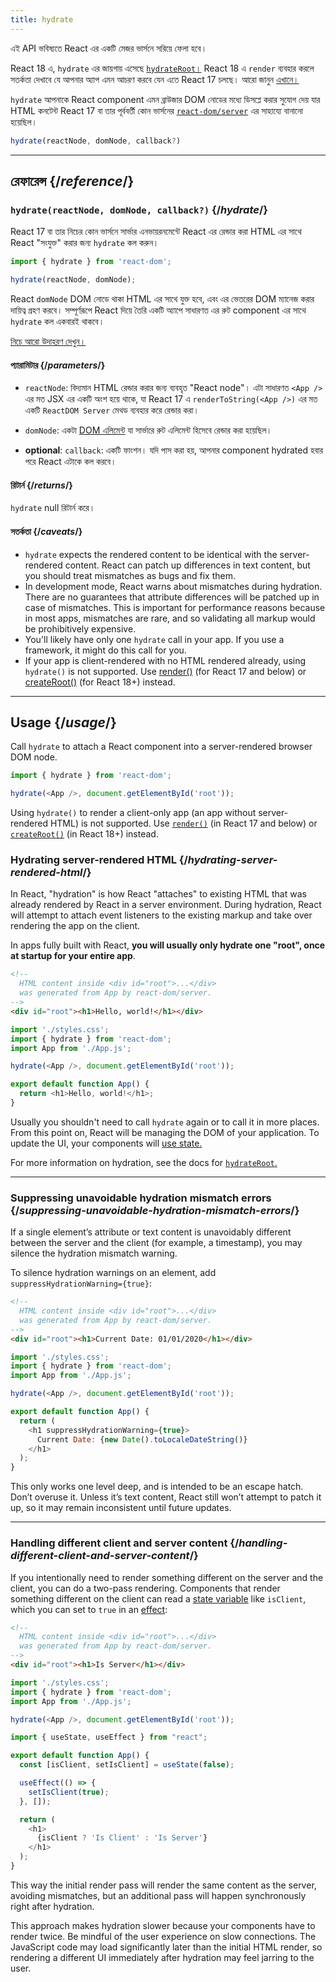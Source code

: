 ```yaml
---
title: hydrate
---
```


<Deprecated>

এই API ভবিষ্যতে React এর একটি মেজর ভার্সনে সরিয়ে ফেলা হবে।

React 18 এ, `hydrate` এর জায়গায় এসেছে [`hydrateRoot`।](/reference/react-dom/client/createRoot) React 18 এ `render` ব্যবহার করলে সতর্কতা দেখাবে যে আপনার অ্যাপ এমন আচরণ করবে যেন এতে React 17 চলছে। আরো জানুন [এখানে।](/blog/2022/03/08/react-18-upgrade-guide#updates-to-client-rendering-apis)

</Deprecated>

<Intro>

`hydrate` আপনাকে React component এমন ব্রাউজার DOM নোডের মধ্যে ডিসপ্লে করার সুযোগ দেয় যার HTML কনটেন্ট React 17 বা তার পূর্ববর্তী কোন ভার্সনের [`react-dom/server`](/reference/react-dom/server) এর সাহায্যে বানানো হয়েছিল।

```js
hydrate(reactNode, domNode, callback?)
```

</Intro>

<InlineToc />

---

## রেফারেন্স {/*reference*/}

### `hydrate(reactNode, domNode, callback?)` {/*hydrate*/}

React 17 বা তার নিচের কোন ভার্সনে সার্ভার এনভায়রনমেন্টে React এর রেন্ডার করা HTML এর সাথে React "সংযুক্ত" করার জন্য `hydrate` কল করুন।

```js
import { hydrate } from 'react-dom';

hydrate(reactNode, domNode);
```

React `domNode` DOM নোডে থাকা HTML এর সাথে যুক্ত হবে, এবং এর ভেতরের DOM ম্যানেজ করার দায়িত্ব গ্রহণ করবে। সম্পূর্ণরূপে React দিয়ে তৈরি একটি অ্যাপে সাধারণত এর রুট component এর সাথে `hydrate` কল একবারই থাকবে। 

[নিচে আরো উদাহরণ দেখুন।](#usage)

#### প্যারামিটার {/*parameters*/}

* `reactNode`: বিদ্যমান HTML রেন্ডার করার জন্য ব্যবহৃত "React node"। এটা সাধারণত `<App />` এর মত JSX এর একটি অংশ হয়ে থাকে, যা React 17 এ `renderToString(<App />)` এর মত একটি `ReactDOM Server` মেথড ব্যবহার করে রেন্ডার করা।

* `domNode`: একটা [DOM এলিমেন্ট](https://developer.mozilla.org/en-US/docs/Web/API/Element) যা সার্ভারে রুট এলিমেন্ট হিসেবে রেন্ডার করা হয়েছিল।

* **optional**: `callback`: একটি ফাংশন। যদি পাস করা হয়, আপনার component hydrated হবার পরে React এটাকে কল করবে।

#### রিটার্ন {/*returns*/}

`hydrate` null রিটার্ন করে।

#### সতর্কতা {/*caveats*/}
* `hydrate` expects the rendered content to be identical with the server-rendered content. React can patch up differences in text content, but you should treat mismatches as bugs and fix them.
* In development mode, React warns about mismatches during hydration. There are no guarantees that attribute differences will be patched up in case of mismatches. This is important for performance reasons because in most apps, mismatches are rare, and so validating all markup would be prohibitively expensive.
* You'll likely have only one `hydrate` call in your app. If you use a framework, it might do this call for you.
* If your app is client-rendered with no HTML rendered already, using `hydrate()` is not supported. Use [render()](/reference/react-dom/render) (for React 17 and below) or [createRoot()](/reference/react-dom/client/createRoot) (for React 18+) instead.

---

## Usage {/*usage*/}

Call `hydrate` to attach a <CodeStep step={1}>React component</CodeStep> into a server-rendered <CodeStep step={2}>browser DOM node</CodeStep>.

```js [[1, 3, "<App />"], [2, 3, "document.getElementById('root')"]]
import { hydrate } from 'react-dom';

hydrate(<App />, document.getElementById('root'));
```

Using `hydrate()` to render a client-only app (an app without server-rendered HTML) is not supported. Use [`render()`](/reference/react-dom/render) (in React 17 and below) or [`createRoot()`](/reference/react-dom/client/createRoot) (in React 18+) instead.

### Hydrating server-rendered HTML {/*hydrating-server-rendered-html*/}

In React, "hydration" is how React "attaches" to existing HTML that was already rendered by React in a server environment. During hydration, React will attempt to attach event listeners to the existing markup and take over rendering the app on the client.

In apps fully built with React, **you will usually only hydrate one "root", once at startup for your entire app**.

<Sandpack>

```html public/index.html
<!--
  HTML content inside <div id="root">...</div>
  was generated from App by react-dom/server.
-->
<div id="root"><h1>Hello, world!</h1></div>
```

```js index.js active
import './styles.css';
import { hydrate } from 'react-dom';
import App from './App.js';

hydrate(<App />, document.getElementById('root'));
```

```js App.js
export default function App() {
  return <h1>Hello, world!</h1>;
}
```

</Sandpack>

Usually you shouldn't need to call `hydrate` again or to call it in more places. From this point on, React will be managing the DOM of your application. To update the UI, your components will [use state.](/reference/react/useState)

For more information on hydration, see the docs for [`hydrateRoot`.](/reference/react-dom/client/hydrateRoot)

---

### Suppressing unavoidable hydration mismatch errors {/*suppressing-unavoidable-hydration-mismatch-errors*/}

If a single element’s attribute or text content is unavoidably different between the server and the client (for example, a timestamp), you may silence the hydration mismatch warning.

To silence hydration warnings on an element, add `suppressHydrationWarning={true}`:

<Sandpack>

```html public/index.html
<!--
  HTML content inside <div id="root">...</div>
  was generated from App by react-dom/server.
-->
<div id="root"><h1>Current Date: 01/01/2020</h1></div>
```

```js index.js
import './styles.css';
import { hydrate } from 'react-dom';
import App from './App.js';

hydrate(<App />, document.getElementById('root'));
```

```js App.js active
export default function App() {
  return (
    <h1 suppressHydrationWarning={true}>
      Current Date: {new Date().toLocaleDateString()}
    </h1>
  );
}
```

</Sandpack>

This only works one level deep, and is intended to be an escape hatch. Don’t overuse it. Unless it’s text content, React still won’t attempt to patch it up, so it may remain inconsistent until future updates.

---

### Handling different client and server content {/*handling-different-client-and-server-content*/}

If you intentionally need to render something different on the server and the client, you can do a two-pass rendering. Components that render something different on the client can read a [state variable](/reference/react/useState) like `isClient`, which you can set to `true` in an [effect](/reference/react/useEffect):

<Sandpack>

```html public/index.html
<!--
  HTML content inside <div id="root">...</div>
  was generated from App by react-dom/server.
-->
<div id="root"><h1>Is Server</h1></div>
```

```js index.js
import './styles.css';
import { hydrate } from 'react-dom';
import App from './App.js';

hydrate(<App />, document.getElementById('root'));
```

```js App.js active
import { useState, useEffect } from "react";

export default function App() {
  const [isClient, setIsClient] = useState(false);

  useEffect(() => {
    setIsClient(true);
  }, []);

  return (
    <h1>
      {isClient ? 'Is Client' : 'Is Server'}
    </h1>
  );
}
```

</Sandpack>

This way the initial render pass will render the same content as the server, avoiding mismatches, but an additional pass will happen synchronously right after hydration.

<Pitfall>

This approach makes hydration slower because your components have to render twice. Be mindful of the user experience on slow connections. The JavaScript code may load significantly later than the initial HTML render, so rendering a different UI immediately after hydration may feel jarring to the user.

</Pitfall>
